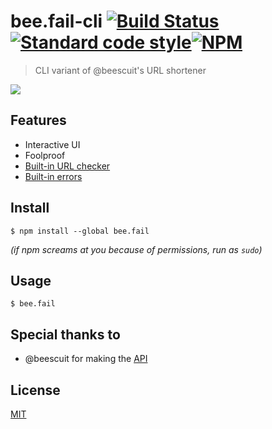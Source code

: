 # bee.fail-cli [![Build Status](https://travis-ci.org/dpaiv0/bee.fail-cli.svg?branch=master)](https://travis-ci.org/dpaiv0/bee.fail-cli) [![Standard code style](https://img.shields.io/badge/code_style-standard-5ed9c7.svg)](https://github.com/standard/standard)[![NPM](https://img.shields.io/npm/v/bee.fail.svg)](https://npmjs.com/package/bee.fail)
> CLI variant of @beescuit's URL shortener 

<img src="https://i.imgur.com/CpvzDNO.gif">

## Features
- Interactive UI
- Foolproof
- [Built-in URL checker](https://i.imgur.com/jYvsur9.gif)
- [Built-in errors](https://i.imgur.com/TCIm7RW.png)

## Install
```
$ npm install --global bee.fail
```
*(if npm screams at you because of permissions, run as `sudo`)*

## Usage
```
$ bee.fail
```

## Special thanks to
- @beescuit for making the [API](https://github.com/beescuit/BeeShort-JS)

## License
[MIT](https://choosealicense.com/licenses/mit/)